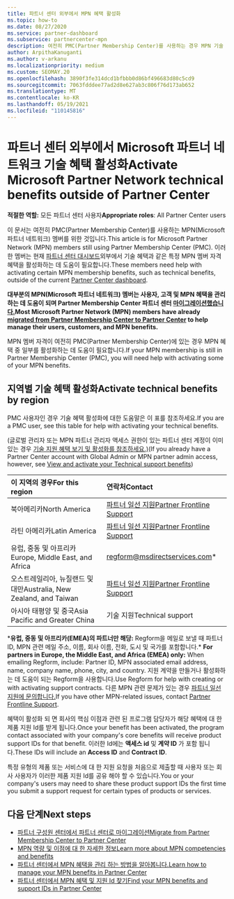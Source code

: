 ```yaml
---
title: 파트너 센터 외부에서 MPN 혜택 활성화
ms.topic: how-to
ms.date: 08/27/2020
ms.service: partner-dashboard
ms.subservice: partnercenter-mpn
description: 여전히 PMC(Partner Membership Center)를 사용하는 경우 MPN 기술 지원 혜택을 활성화하고 혜택 지원 ID를 제공하기 위해 연락할 사람을 알아봅니다.
author: ArpithaKanuganti
ms.author: v-arkanu
ms.localizationpriority: medium
ms.custom: SEOMAY.20
ms.openlocfilehash: 3890f3fe314dcd1bfbbb0d86bf496683d80c5cd9
ms.sourcegitcommit: 7063fdddee77ad2d8e627ab3c806f76d173ab652
ms.translationtype: MT
ms.contentlocale: ko-KR
ms.lasthandoff: 05/19/2021
ms.locfileid: "110145816"
---
```

# <a name="activate-microsoft-partner-network-technical-benefits-outside-of-partner-center"></a><span data-ttu-id="adee6-103">파트너 센터 외부에서 Microsoft 파트너 네트워크 기술 혜택 활성화</span><span class="sxs-lookup"><span data-stu-id="adee6-103">Activate Microsoft Partner Network technical benefits outside of Partner Center</span></span>


<span data-ttu-id="adee6-104">**적절한 역할:** 모든 파트너 센터 사용자</span><span class="sxs-lookup"><span data-stu-id="adee6-104">**Appropriate roles**: All Partner Center users</span></span>

<span data-ttu-id="adee6-105">이 문서는 여전히 PMC(Partner Membership Center)를 사용하는 MPN(Microsoft 파트너 네트워크) 멤버를 위한 것입니다.</span><span class="sxs-lookup"><span data-stu-id="adee6-105">This article is for Microsoft Partner Network (MPN) members still using Partner Membership Center (PMC).</span></span> <span data-ttu-id="adee6-106">이러한 멤버는 현재 [파트너 센터 대시보드](https://partner.microsoft.com/dashboard)외부에서 기술 혜택과 같은 특정 MPN 멤버 자격 혜택을 활성화하는 데 도움이 필요합니다.</span><span class="sxs-lookup"><span data-stu-id="adee6-106">These members need help with activating certain MPN membership benefits, such as technical benefits, outside of the current [Partner Center dashboard](https://partner.microsoft.com/dashboard).</span></span>

<span data-ttu-id="adee6-107">**대부분의 MPN(Microsoft 파트너 네트워크) 멤버는 사용자, 고객 및 MPN 혜택을 관리하는 데 도움이 되며 Partner Membership Center 파트너 센터 [마이그레이션했습니다.](prepare-pmc-pc-migration.md)**</span><span class="sxs-lookup"><span data-stu-id="adee6-107">**Most Microsoft Partner Network (MPN) members have already [migrated from Partner Membership Center to Partner Center](prepare-pmc-pc-migration.md) to help manage their users, customers, and MPN benefits.**</span></span>

<span data-ttu-id="adee6-108">MPN 멤버 자격이 여전히 PMC(Partner Membership Center)에 있는 경우 MPN 혜택 중 일부를 활성화하는 데 도움이 필요합니다.</span><span class="sxs-lookup"><span data-stu-id="adee6-108">If your MPN membership is still in Partner Membership Center (PMC), you will need help with activating some of your MPN benefits.</span></span>

## <a name="activate-technical-benefits-by-region"></a><span data-ttu-id="adee6-109">지역별 기술 혜택 활성화</span><span class="sxs-lookup"><span data-stu-id="adee6-109">Activate technical benefits by region</span></span>

<span data-ttu-id="adee6-110">PMC 사용자인 경우 기술 혜택 활성화에 대한 도움말은 이 표를 참조하세요.</span><span class="sxs-lookup"><span data-stu-id="adee6-110">If you are a PMC user, see this table for help with activating your technical benefits.</span></span>

<span data-ttu-id="adee6-111">(글로벌 관리자 또는 MPN 파트너 관리자 액세스 권한이 있는 파트너 센터 계정이 이미 있는 경우 [기술 지원 혜택 보기 및 활성화를 참조하세요.)](mpn-benefits-technical-support.md#view-and-activate-your-technical-support-benefits)</span><span class="sxs-lookup"><span data-stu-id="adee6-111">(If you already have a Partner Center account with Global Admin or MPN partner admin access, however, see [View and activate your Technical support benefits](mpn-benefits-technical-support.md#view-and-activate-your-technical-support-benefits))</span></span>

|<span data-ttu-id="adee6-112">이 지역의 경우</span><span class="sxs-lookup"><span data-stu-id="adee6-112">For this region</span></span>  | <span data-ttu-id="adee6-113">연락처</span><span class="sxs-lookup"><span data-stu-id="adee6-113">Contact</span></span> |
|:--------|:------------|
|<span data-ttu-id="adee6-114">북아메리카</span><span class="sxs-lookup"><span data-stu-id="adee6-114">North America</span></span>  | [<span data-ttu-id="adee6-115">파트너 일선 지원</span><span class="sxs-lookup"><span data-stu-id="adee6-115">Partner Frontline Support</span></span>](https://partner.microsoft.com/support?issueid=300-0042)  |
|<span data-ttu-id="adee6-116">라틴 아메리카</span><span class="sxs-lookup"><span data-stu-id="adee6-116">Latin America</span></span>  | [<span data-ttu-id="adee6-117">파트너 일선 지원</span><span class="sxs-lookup"><span data-stu-id="adee6-117">Partner Frontline Support</span></span>](https://partner.microsoft.com/support?issueid=300-0042)  |
|<span data-ttu-id="adee6-118">유럽, 중동 및 아프리카</span><span class="sxs-lookup"><span data-stu-id="adee6-118">Europe, Middle East, and Africa</span></span>  | [regform@msdirectservices.com](mailto:regform@msdirectservices.com)*  |
|<span data-ttu-id="adee6-119">오스트레일리아, 뉴질랜드 및 대만</span><span class="sxs-lookup"><span data-stu-id="adee6-119">Australia, New Zealand, and Taiwan</span></span>  | [<span data-ttu-id="adee6-120">파트너 일선 지원</span><span class="sxs-lookup"><span data-stu-id="adee6-120">Partner Frontline Support</span></span>](https://partner.microsoft.com/support?issueid=300-0042)  |
|<span data-ttu-id="adee6-121">아시아 태평양 및 중국</span><span class="sxs-lookup"><span data-stu-id="adee6-121">Asia Pacific and Greater China</span></span>  | <span data-ttu-id="adee6-122">기술 지원</span><span class="sxs-lookup"><span data-stu-id="adee6-122">Technical support</span></span>  |

<span data-ttu-id="adee6-123">\***유럽, 중동 및 아프리카(EMEA)의 파트너만 해당:** Regform을 메일로 보낼 때 파트너 ID, MPN 관련 메일 주소, 이름, 회사 이름, 전화, 도시 및 국가를 포함합니다.</span><span class="sxs-lookup"><span data-stu-id="adee6-123">\* **For partners in Europe, the Middle East, and Africa (EMEA) only:** When emailing Regform, include: Partner ID, MPN associated email address, name, company name, phone, city, and country.</span></span> <span data-ttu-id="adee6-124">지원 계약을 만들거나 활성화하는 데 도움이 되는 Regform을 사용합니다.</span><span class="sxs-lookup"><span data-stu-id="adee6-124">Use Regform for help with creating or with activating support contracts.</span></span> <span data-ttu-id="adee6-125">다른 MPN 관련 문제가 있는 경우 [파트너 일선 지원에 문의합니다.](https://partner.microsoft.com/support?issueid=300-0042)</span><span class="sxs-lookup"><span data-stu-id="adee6-125">If you have other MPN-related issues, contact [Partner Frontline Support](https://partner.microsoft.com/support?issueid=300-0042).</span></span>

<span data-ttu-id="adee6-126">혜택이 활성화 되 면 회사의 핵심 이점과 관련 된 프로그램 담당자가 해당 혜택에 대 한 제품 지원 Id를 받게 됩니다.</span><span class="sxs-lookup"><span data-stu-id="adee6-126">Once your benefit has been activated, the program contact associated with your company's core benefits will receive product support IDs for that benefit.</span></span> <span data-ttu-id="adee6-127">이러한 Id에는 **액세스 id** 및 **계약 ID** 가 포함 됩니다.</span><span class="sxs-lookup"><span data-stu-id="adee6-127">These IDs will include an **Access ID** and **Contract ID**.</span></span> 

<span data-ttu-id="adee6-128">특정 유형의 제품 또는 서비스에 대 한 지원 요청을 처음으로 제출할 때 사용자 또는 회사 사용자가 이러한 제품 지원 Id를 공유 해야 할 수 있습니다.</span><span class="sxs-lookup"><span data-stu-id="adee6-128">You or your company's users may need to share these product support IDs the first time you submit a support request for certain types of products or services.</span></span>

## <a name="next-steps"></a><span data-ttu-id="adee6-129">다음 단계</span><span class="sxs-lookup"><span data-stu-id="adee6-129">Next steps</span></span>

- [<span data-ttu-id="adee6-130">파트너 구성원 센터에서 파트너 센터로 마이그레이션</span><span class="sxs-lookup"><span data-stu-id="adee6-130">Migrate from Partner Membership Center to Partner Center</span></span>](prepare-pmc-pc-migration.md)
- [<span data-ttu-id="adee6-131">MPN 역량 및 이점에 대 한 자세한 정보</span><span class="sxs-lookup"><span data-stu-id="adee6-131">Learn more about MPN competencies and benefits</span></span>](learn-about-competencies.md)
- [<span data-ttu-id="adee6-132">파트너 센터에서 MPN 혜택을 관리 하는 방법을 알아봅니다.</span><span class="sxs-lookup"><span data-stu-id="adee6-132">Learn how to manage your MPN benefits in Partner Center</span></span>](manage-your-partner-network-benefits.md)
- [<span data-ttu-id="adee6-133">파트너 센터에서 MPN 혜택 및 지원 Id 찾기</span><span class="sxs-lookup"><span data-stu-id="adee6-133">Find your MPN benefits and support IDs in Partner Center</span></span>](mpn-find-benefits.md)